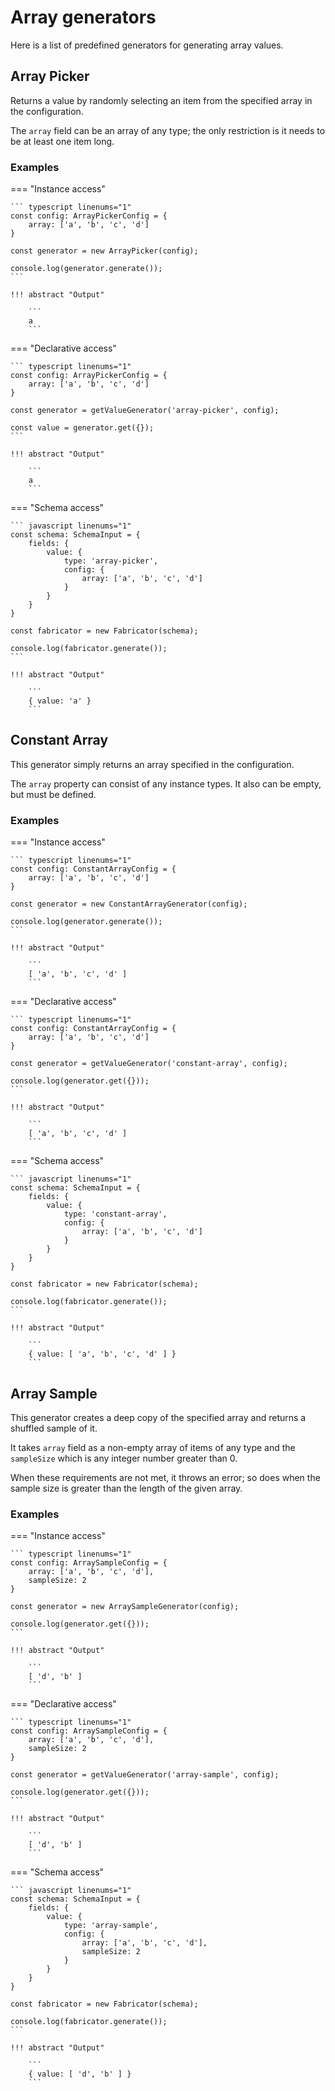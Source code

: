 # Array generators

Here is a list of predefined generators for generating array values.

## Array Picker

Returns a value by randomly selecting an item from the specified array
in the configuration.

The `array` field can be an array of any type; the only restriction is
it needs to be at least one item long.

### Examples

=== "Instance access"

    ``` typescript linenums="1"
    const config: ArrayPickerConfig = {
        array: ['a', 'b', 'c', 'd']
    }

    const generator = new ArrayPicker(config);

    console.log(generator.generate());
    ```

    !!! abstract "Output"

        ```
        a
        ```

=== "Declarative access"

    ``` typescript linenums="1"
    const config: ArrayPickerConfig = {
        array: ['a', 'b', 'c', 'd']
    }

    const generator = getValueGenerator('array-picker', config);

    const value = generator.get({});
    ```

    !!! abstract "Output"

        ```
        a
        ```

=== "Schema access"

    ``` javascript linenums="1"
    const schema: SchemaInput = {
        fields: {
            value: {
                type: 'array-picker',
                config: {
                    array: ['a', 'b', 'c', 'd']
                }
            }
        }
    }

    const fabricator = new Fabricator(schema);

    console.log(fabricator.generate());
    ```

    !!! abstract "Output"

        ```
        { value: 'a' }
        ```

## Constant Array

This generator simply returns an array specified in the configuration.

The `array` property can consist of any instance types. It also can be empty,
but must be defined.

### Examples

=== "Instance access"

    ``` typescript linenums="1"
    const config: ConstantArrayConfig = {
        array: ['a', 'b', 'c', 'd']
    }

    const generator = new ConstantArrayGenerator(config);

    console.log(generator.generate());
    ```

    !!! abstract "Output"

        ```
        [ 'a', 'b', 'c', 'd' ]
        ```

=== "Declarative access"

    ``` typescript linenums="1"
    const config: ConstantArrayConfig = {
        array: ['a', 'b', 'c', 'd']
    }

    const generator = getValueGenerator('constant-array', config);

    console.log(generator.get({}));
    ```

    !!! abstract "Output"

        ```
        [ 'a', 'b', 'c', 'd' ]
        ```

=== "Schema access"

    ``` javascript linenums="1"
    const schema: SchemaInput = {
        fields: {
            value: {
                type: 'constant-array',
                config: {
                    array: ['a', 'b', 'c', 'd']
                }
            }
        }
    }

    const fabricator = new Fabricator(schema);

    console.log(fabricator.generate());
    ```

    !!! abstract "Output"

        ```
        { value: [ 'a', 'b', 'c', 'd' ] }
        ```

## Array Sample

This generator creates a deep copy of the specified array and returns
a shuffled sample of it.

It takes `array` field as a non-empty array of items of any type and
the `sampleSize` which is any integer number greater than 0.

When these requirements are not met, it throws an error; so does when the
sample size is greater than the length of the given array.

### Examples

=== "Instance access"

    ``` typescript linenums="1"
    const config: ArraySampleConfig = {
        array: ['a', 'b', 'c', 'd'],
        sampleSize: 2
    }

    const generator = new ArraySampleGenerator(config);

    console.log(generator.get({}));
    ```

    !!! abstract "Output"

        ```
        [ 'd', 'b' ]
        ```

=== "Declarative access"

    ``` typescript linenums="1"
    const config: ArraySampleConfig = {
        array: ['a', 'b', 'c', 'd'],
        sampleSize: 2
    }

    const generator = getValueGenerator('array-sample', config);

    console.log(generator.get({}));
    ```

    !!! abstract "Output"

        ```
        [ 'd', 'b' ]
        ```

=== "Schema access"

    ``` javascript linenums="1"
    const schema: SchemaInput = {
        fields: {
            value: {
                type: 'array-sample',
                config: {
                    array: ['a', 'b', 'c', 'd'],
                    sampleSize: 2
                }
            }
        }
    }

    const fabricator = new Fabricator(schema);

    console.log(fabricator.generate());
    ```

    !!! abstract "Output"

        ```
        { value: [ 'd', 'b' ] }
        ```
